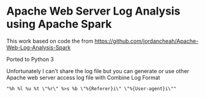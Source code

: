 # Apache Web Server Log Analysis using Apache Spark

This work based on code the from https://github.com/jordancheah/Apache-Web-Log-Analysis-Spark

Ported to Python 3

Unfortunately I can't share the log file but you can generate or use other Apache web server access log file with Combine Log Format

`"%h %l %u %t \"%r\" %>s %b \"%{Referer}i\" \"%{User-agent}i\""`